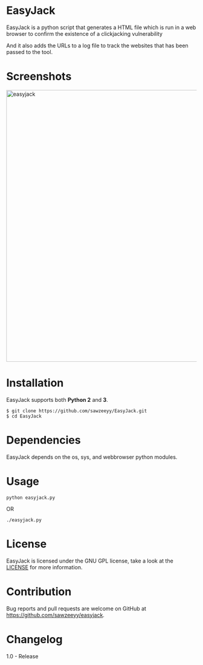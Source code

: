 # EasyJack

EasyJack is a python script that generates a HTML file which is run in a web browser to confirm the existence of a clickjacking vulnerability

And it also adds the URLs to a log file to track the websites that has been passed to the tool.



# Screenshots

<img width="717" alt="easyjack" src="https://user-images.githubusercontent.com/32202226/38278492-2a35ef0a-3794-11e8-9404-0b6d1c5fefc9.png">



# Installation

EasyJack supports both **Python 2** and **3**.

```
$ git clone https://github.com/sawzeeyy/EasyJack.git
$ cd EasyJack
```


# Dependencies

EasyJack depends on the os, sys, and webbrowser python modules. 

# Usage

`python easyjack.py`

OR  

`./easyjack.py`

# License

EasyJack is licensed under the GNU GPL license, take a look at the [LICENSE]() for more information.

# Contribution

Bug reports and pull requests are welcome on GitHub at https://github.com/sawzeeyy/easyjack.

# Changelog

1.0 - Release
